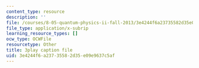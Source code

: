 ```yaml
---
content_type: resource
description: ''
file: /courses/8-05-quantum-physics-ii-fall-2013/3e4244f6a23735582d35e09e9637c5af_ZTNip78TUvA.srt
file_type: application/x-subrip
learning_resource_types: []
ocw_type: OCWFile
resourcetype: Other
title: 3play caption file
uid: 3e4244f6-a237-3558-2d35-e09e9637c5af
---
```

